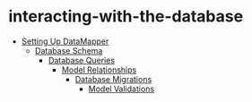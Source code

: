 # interacting-with-the-database

 <ul class='toc'><li><a href='/it/interacting-with-the-database/up'>Setting Up DataMapper</a><ul style='list-style: none;'/></li></ul>

<ul class='toc'><li><a href='/it/interacting-with-the-database/schema'>Database Schema</a><ul style='list-style: none;'/></li></ul>

<ul class='toc'><li><a href='/it/interacting-with-the-database/queries'>Database Queries</a><ul style='list-style: none;'/></li></ul>

<ul class='toc'><li><a href='/it/interacting-with-the-database/relationships'>Model Relationships</a><ul style='list-style: none;'/></li></ul>

<ul class='toc'><li><a href='/it/interacting-with-the-database/migrations'>Database Migrations</a><ul style='list-style: none;'/></li></ul>

<ul class='toc'><li><a href='/it/interacting-with-the-database/validations'>Model Validations</a><ul style='list-style: none;'/></li></ul> 